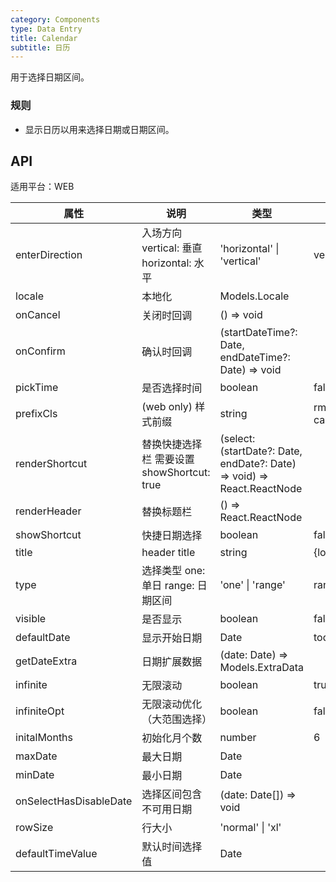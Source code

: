 ```yaml
---
category: Components
type: Data Entry
title: Calendar
subtitle: 日历
---
```


用于选择日期区间。

### 规则
- 显示日历以用来选择日期或日期区间。


## API

适用平台：WEB

属性 | 说明 | 类型 | 默认值 | 必选
----|-----|------|------|------
enterDirection|入场方向 vertical: 垂直 horizontal: 水平|'horizontal' \| 'vertical'| vertical|false
locale|本地化|Models.Locale||false
onCancel|关闭时回调|() => void||false
onConfirm|确认时回调|(startDateTime?: Date, endDateTime?: Date) => void||false
pickTime|是否选择时间|boolean| false|false
prefixCls|(web only) 样式前缀|string| rmc-calendar|false
renderShortcut|替换快捷选择栏 需要设置showShortcut: true|(select: (startDate?: Date, endDate?: Date) => void) => React.ReactNode||false
renderHeader|替换标题栏|() => React.ReactNode||false
showShortcut|快捷日期选择|boolean| false|false
title|header title|string| {locale.title}|false
type|选择类型 one: 单日 range: 日期区间|'one' \| 'range'| range|false
visible|是否显示|boolean| false|false
defaultDate|显示开始日期|Date| today|false
getDateExtra|日期扩展数据|(date: Date) => Models.ExtraData||false
infinite|无限滚动|boolean| true|false
infiniteOpt|无限滚动优化（大范围选择）|boolean| false|false
initalMonths|初始化月个数|number| 6|false
maxDate|最大日期|Date||false
minDate|最小日期|Date||false
onSelectHasDisableDate|选择区间包含不可用日期|(date: Date[]) => void||false
rowSize|行大小|'normal' \| 'xl'||false
defaultTimeValue|默认时间选择值|Date||false